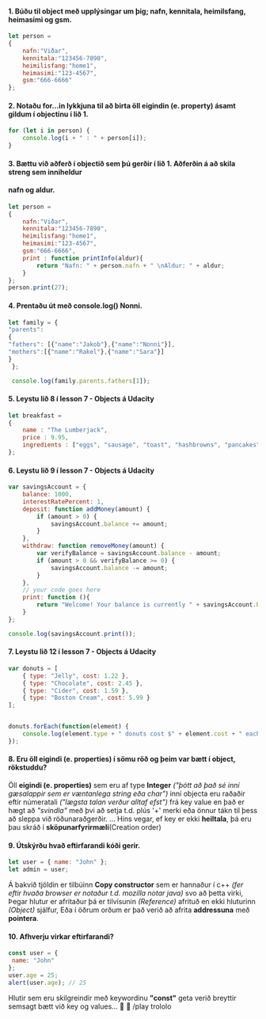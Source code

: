 #### 1. Búðu til object með upplýsingar um þig; nafn, kennitala, heimilsfang, heimasími og gsm.
```javascript
let person = 
{
	nafn:"Viðar",
	kennitala:"123456-7890", 
	heimilisfang:"home1",
	heimasimi:"123-4567",
	gsm:"666-6666"
};
```
#### 2. Notaðu for…in lykkjuna til að birta öll eigindin (e. property) ásamt gildum í objectinu í lið 1.
```javascript
for (let i in person) {
	console.log(i + " : " + person[i]);
}
```
#### 3. Bættu við aðferð í objectið sem þú gerðir í lið 1. Aðferðin á að skila streng sem inniheldur
#### nafn og aldur.
```javascript
let person = 
{
	nafn:"Viðar",
	kennitala:"123456-7890", 
	heimilisfang:"home1",
	heimasimi:"123-4567",
	gsm:"666-6666",
	print : function printInfo(aldur){
		return "Nafn: " + person.nafn + " \nAldur: " + aldur;
	}
};
person.print(27);
```
#### 4. Prentaðu út með console.log() Nonni.
```javascript
let family = {
"parents":
{
"fathers": [{"name":"Jakob"},{"name":"Nonni"}],
"mothers":[{"name":"Rakel"},{"name":"Sara"}]
}
 };

 console.log(family.parents.fathers[1]);
```
#### 5. Leystu lið 8 í lesson 7 - Objects á Udacity
```javascript
let breakfast =
{
    name : "The Lumberjack",
    price : 9.95,
    ingredients : ["eggs", "sausage", "toast", "hashbrowns", "pancakes"]
};
```
#### 6. Leystu lið 9 í lesson 7 - Objects á Udacity
```javascript
var savingsAccount = {
    balance: 1000,
    interestRatePercent: 1,
    deposit: function addMoney(amount) {
        if (amount > 0) {
            savingsAccount.balance += amount;
        }
    },
    withdraw: function removeMoney(amount) {
        var verifyBalance = savingsAccount.balance - amount;
        if (amount > 0 && verifyBalance >= 0) {
            savingsAccount.balance -= amount;
        }
    },
    // your code goes here
    print: function (){
        return "Welcome! Your balance is currently " + savingsAccount.balance + " and your interest rate is " + 				savingsAccount.interestRatePercent + ".";
    }
};

console.log(savingsAccount.print());
```
#### 7. Leystu lið 12 í lesson 7 - Objects á Udacity
```javascript
var donuts = [
    { type: "Jelly", cost: 1.22 },
    { type: "Chocolate", cost: 2.45 },
    { type: "Cider", cost: 1.59 },
    { type: "Boston Cream", cost: 5.99 }
];


donuts.forEach(function(element) {
	console.log(element.type + " donuts cost $" + element.cost + " each");
});
```
#### 8. Eru öll eigindi (e. properties) í sömu röð og þeim var bætt í object, rökstuddu?
Öll **eigindi (e. properties)**  sem eru af type **Integer** *("þótt að það sé inní gæsalappir sem er væntanlega string eða char")* inní objecta eru raðaðir eftir númeratali *("lægsta talan verður alltaf efst")* frá key value en það er hægt að *"svindla"* með þvi að setja t.d. plús '+' merki eða önnur tákn til þess að sleppa við röðunaraðgerðir.
... Hins vegar, ef key er ekki **heiltala**, þá eru þau skráð í **sköpunarfyrirmæli**(Creation order)

#### 9. Útskýrðu hvað eftirfarandi kóði gerir.
```javascript
let user = { name: "John" };
let admin = user;
```
Á bakvið tjöldin er tilbúinn **Copy constructor** sem er hannaður í c++  *(fer eftir hvaða browser er notaður t.d. mozilla notar java)* svo að þetta virki,
Þegar hlutur er afritaður þá er tilvísunin *(Reference)* afrituð en ekki hluturinn *(Object)* sjálfur,
Eða í öðrum orðum er það verið að afrita **addressuna** með **pointera**.

#### 10. Afhverju virkar eftirfarandi?
```javascript
const user = {
 name: "John"
};
user.age = 25;
alert(user.age); // 25
```
Hlutir sem eru skilgreindir með keywordinu **"const"** geta verið breyttir semsagt bætt við key og values...
:school: :space_invader:
/play trololo
